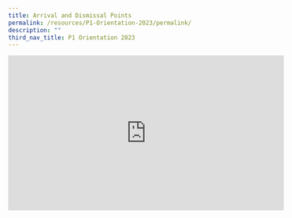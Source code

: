 ```yaml
---
title: Arrival and Dismissal Points
permalink: /resources/P1-Orientation-2023/permalink/
description: ""
third_nav_title: P1 Orientation 2023
---
```

<div class="bp-youtube">
<iframe width="560" height="315" src="https://www.youtube.com/embed/5jpsBnnE6Mw" title="YouTube video player" frameborder="0" allow="accelerometer; autoplay; clipboard-write; encrypted-media; gyroscope; picture-in-picture" allowfullscreen></iframe>
	</div>